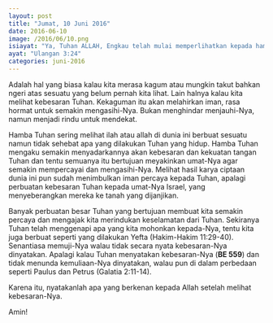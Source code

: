 ```yaml
---
layout: post
title: "Jumat, 10 Juni 2016"
date: 2016-06-10
image: /2016/06/10.png
isiayat: "Ya, Tuhan ALLAH, Engkau telah mulai memperlihatkan kepada hamba-Mu ini kebesaran-Mu dan tangan-Mu yang kuat; sebab allah manakah di langit dan di bumi, yang dapat melakukan perbuatan perkasa seperti Engkau?"
ayat: "Ulangan 3:24"
categories: juni-2016
---
```


Adalah hal yang biasa kalau kita merasa kagum atau mungkin takut bahkan ngeri atas sesuatu yang belum pernah kita lihat. Lain halnya kalau kita melihat kebesaran Tuhan. Kekaguman itu akan melahirkan iman, rasa hormat untuk semakin mengasihi-Nya. Bukan menghindar menjauhi-Nya, namun menjadi rindu untuk mendekat.

Hamba Tuhan sering melihat ilah atau allah di dunia ini berbuat sesuatu namun tidak sehebat apa yang dilakukan Tuhan yang hidup. Hamba Tuhan mengaku semakin menyadarkannya akan kebesaran dan kekuatan tangan Tuhan dan tentu semuanya itu bertujuan meyakinkan umat-Nya agar semakin mempercayai dan mengasihi-Nya. Melihat hasil karya ciptaan dunia ini pun sudah menimbulkan iman percaya kepada Tuhan, apalagi perbuatan kebesaran Tuhan kepada umat-Nya Israel, yang menyeberangkan mereka ke tanah yang dijanjikan.

Banyak perbuatan besar Tuhan yang bertujuan membuat kita semakin percaya dan mengajak kita merindukan keselamatan dari Tuhan. Sekiranya Tuhan telah menggenapi apa yang kita mohonkan kepada-Nya, tentu kita juga berbuat seperti yang dilakukan Yefta (Hakim-Hakim 11:29-40). Senantiasa memuji-Nya walau tidak secara nyata kebesaran-Nya dinyatakan. Apalagi kalau Tuhan menyatakan kebesaran-Nya (**BE 559**) dan tidak menunda kemuliaan-Nya dinyatakan, walau pun di dalam perbedaan seperti Paulus dan Petrus (Galatia 2:11-14).

Karena itu, nyatakanlah apa yang berkenan kepada Allah setelah melihat kebesaran-Nya.

Amin!